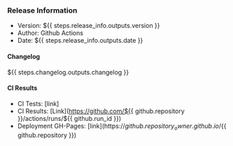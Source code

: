 ### Release Information

- Version: ${{ steps.release_info.outputs.version }}
- Author: Github Actions
- Date: ${{ steps.release_info.outputs.date }}

#### Changelog

${{ steps.changelog.outputs.changelog }}

#### CI Results

- CI Tests: [link]
- CI Results: [Link](https://github.com/${{ github.repository }}/actions/runs/${{ github.run_id }})
- Deployment GH-Pages: [link](https://${{ github.repository_owner }}.github.io/${{ github.repository }})